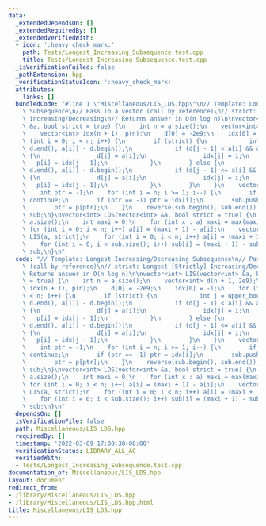```yaml
---
data:
  _extendedDependsOn: []
  _extendedRequiredBy: []
  _extendedVerifiedWith:
  - icon: ':heavy_check_mark:'
    path: Tests/Longest_Increasing_Subsequence.test.cpp
    title: Tests/Longest_Increasing_Subsequence.test.cpp
  _isVerificationFailed: false
  _pathExtension: hpp
  _verificationStatusIcon: ':heavy_check_mark:'
  attributes:
    links: []
  bundledCode: "#line 1 \"Miscellaneous/LIS_LDS.hpp\"\n// Template: Longest Increasing/Decreasing\
    \ Subsequence\n// Pass in a vector (call by reference)\n// strict: Longest [Strictly]\
    \ Increasing/Decreasing\n// Returns answer in O(n log n)\n\nvector<int> LIS(vector<int>\
    \ &a, bool strict = true) {\n    int n = a.size();\n    vector<int> d(n + 1, 2e9);\n\
    \    vector<int> idx(n + 1), p(n);\n    d[0] = -2e9;\n    idx[0] = -1;\n    for\
    \ (int i = 0; i < n; i++) {\n        if (strict) {\n            int j = upper_bound(d.begin(),\
    \ d.end(), a[i]) - d.begin();\n            if (d[j - 1] < a[i] && a[i] < d[j])\
    \ {\n                d[j] = a[i];\n                idx[j] = i;\n             \
    \   p[i] = idx[j - 1];\n            }\n        } else {\n            int j = upper_bound(d.begin(),\
    \ d.end(), a[i]) - d.begin();\n            if (d[j - 1] <= a[i] && a[i] <= d[j])\
    \ {\n                d[j] = a[i];\n                idx[j] = i;\n             \
    \   p[i] = idx[j - 1];\n            }\n        }\n    }\n    vector<int> sub;\n\
    \    int ptr = -1;\n    for (int i = n; i >= 1; i--) {\n        if (d[i] == 2e9)\
    \ continue;\n        if (ptr == -1) ptr = idx[i];\n        sub.push_back(a[ptr]);\n\
    \        ptr = p[ptr];\n    }\n    reverse(sub.begin(), sub.end());\n    return\
    \ sub;\n}\nvector<int> LDS(vector<int> &a, bool strict = true) {\n    int n =\
    \ a.size();\n    int maxi = 0;\n    for (int x : a) maxi = max(maxi, x);\n   \
    \ for (int i = 0; i < n; i++) a[i] = (maxi + 1) - a[i];\n    vector<int> sub =\
    \ LIS(a, strict);\n    for (int i = 0; i < n; i++) a[i] = (maxi + 1) - a[i];\n\
    \    for (int i = 0; i < sub.size(); i++) sub[i] = (maxi + 1) - sub[i];\n    return\
    \ sub;\n}\n"
  code: "// Template: Longest Increasing/Decreasing Subsequence\n// Pass in a vector\
    \ (call by reference)\n// strict: Longest [Strictly] Increasing/Decreasing\n//\
    \ Returns answer in O(n log n)\n\nvector<int> LIS(vector<int> &a, bool strict\
    \ = true) {\n    int n = a.size();\n    vector<int> d(n + 1, 2e9);\n    vector<int>\
    \ idx(n + 1), p(n);\n    d[0] = -2e9;\n    idx[0] = -1;\n    for (int i = 0; i\
    \ < n; i++) {\n        if (strict) {\n            int j = upper_bound(d.begin(),\
    \ d.end(), a[i]) - d.begin();\n            if (d[j - 1] < a[i] && a[i] < d[j])\
    \ {\n                d[j] = a[i];\n                idx[j] = i;\n             \
    \   p[i] = idx[j - 1];\n            }\n        } else {\n            int j = upper_bound(d.begin(),\
    \ d.end(), a[i]) - d.begin();\n            if (d[j - 1] <= a[i] && a[i] <= d[j])\
    \ {\n                d[j] = a[i];\n                idx[j] = i;\n             \
    \   p[i] = idx[j - 1];\n            }\n        }\n    }\n    vector<int> sub;\n\
    \    int ptr = -1;\n    for (int i = n; i >= 1; i--) {\n        if (d[i] == 2e9)\
    \ continue;\n        if (ptr == -1) ptr = idx[i];\n        sub.push_back(a[ptr]);\n\
    \        ptr = p[ptr];\n    }\n    reverse(sub.begin(), sub.end());\n    return\
    \ sub;\n}\nvector<int> LDS(vector<int> &a, bool strict = true) {\n    int n =\
    \ a.size();\n    int maxi = 0;\n    for (int x : a) maxi = max(maxi, x);\n   \
    \ for (int i = 0; i < n; i++) a[i] = (maxi + 1) - a[i];\n    vector<int> sub =\
    \ LIS(a, strict);\n    for (int i = 0; i < n; i++) a[i] = (maxi + 1) - a[i];\n\
    \    for (int i = 0; i < sub.size(); i++) sub[i] = (maxi + 1) - sub[i];\n    return\
    \ sub;\n}\n"
  dependsOn: []
  isVerificationFile: false
  path: Miscellaneous/LIS_LDS.hpp
  requiredBy: []
  timestamp: '2022-03-09 17:00:38+08:00'
  verificationStatus: LIBRARY_ALL_AC
  verifiedWith:
  - Tests/Longest_Increasing_Subsequence.test.cpp
documentation_of: Miscellaneous/LIS_LDS.hpp
layout: document
redirect_from:
- /library/Miscellaneous/LIS_LDS.hpp
- /library/Miscellaneous/LIS_LDS.hpp.html
title: Miscellaneous/LIS_LDS.hpp
---
```

